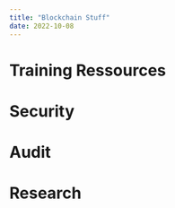 ```yaml
---
title: "Blockchain Stuff"
date: 2022-10-08
--- 
```

# Training Ressources

# Security 

# Audit

# Research
